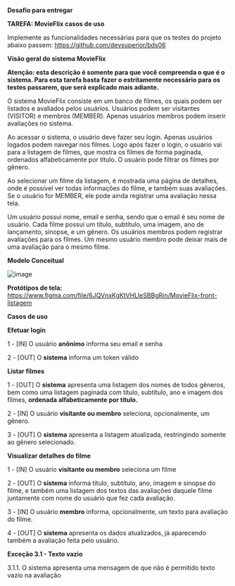**Desafio para entregar**

**TAREFA: MovieFlix casos de uso**

Implemente as funcionalidades necessárias para que os testes do projeto abaixo passem:
https://github.com/devsuperior/bds06

**Visão geral do sistema MovieFlix**

**Atenção: esta descrição é somente para que você compreenda o que é o sistema. Para esta tarefa basta fazer o estritamente necessário para os testes passarem, que será explicado mais adiante.**

O sistema MovieFlix consiste em um banco de filmes, os quais podem ser listados e avaliados pelos usuários. Usuários podem ser visitantes (VISITOR) e membros (MEMBER). Apenas usuários membros podem inserir avaliações no sistema.

Ao acessar o sistema, o usuário deve fazer seu login. Apenas usuários logados podem navegar nos filmes. Logo após fazer o login, o usuário vai para a listagem de filmes, que mostra os filmes de forma paginada, ordenados alfabeticamente por título. O usuário pode filtrar os filmes por gênero.

Ao selecionar um filme da listagem, é mostrada uma página de detalhes, onde é possível ver todas informações do filme, e também suas avaliações. Se o usuário for MEMBER, ele pode ainda registrar uma avaliação nessa tela.

Um usuário possui nome, email e senha, sendo que o email é seu nome de usuário. Cada filme possui um título, subtítulo, uma imagem, ano de lançamento, sinopse, e um gênero. Os usuários membros podem registrar avaliações para os filmes. Um mesmo usuário membro pode deixar mais de uma avaliação para o mesmo filme.

**Modelo Conceitual**

![image](https://user-images.githubusercontent.com/85773707/175788157-ce7b8c02-1c11-47d3-9954-6ec2958ca207.png)

**Protótipos de tela:**
https://www.figma.com/file/6JQVnxKgKtVHLleSBBgRin/MovieFlix-front-listagem

**Casos de uso**

**Efetuar login**

1 - [IN] O usuário **anônimo** informa seu email e senha

2 - [OUT] O **sistema** informa um token válido

**Listar filmes**

1 - [OUT] O **sistema** apresenta uma listagem dos nomes de todos gêneros, bem como uma listagem paginada com título, subtítulo, ano e imagem dos filmes, **ordenada alfabeticamente por título.**

2 - [IN] O usuário **visitante ou membro** seleciona, opcionalmente, um gênero.

3 - [OUT] O **sistema** apresenta a listagem atualizada, restringindo somente ao gênero selecionado.

**Visualizar detalhes do filme**

1 - [IN] O usuário **visitante ou membro** seleciona um filme

2 - [OUT] O **sistema** informa título, subtítulo, ano, imagem e sinopse do filme, e também uma listagem dos textos das avaliações daquele filme juntamente com nome do usuário que fez cada avaliação.

3 - [IN] O usuário **membro** informa, opcionalmente, um texto para avaliação do filme.

4 - [OUT] O **sistema** apresenta os dados atualizados, já aparecendo também a avaliação feita pelo usuário.

**Exceção 3.1 - Texto vazio**

3.1.1. O sistema apresenta uma mensagem de que não é permitido texto vazio na avaliação 

